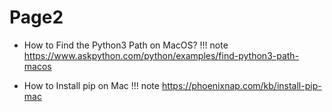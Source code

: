 # Page2

- How to Find the Python3 Path on MacOS?
!!! note
https://www.askpython.com/python/examples/find-python3-path-macos


- How to Install pip on Mac
!!! note
 https://phoenixnap.com/kb/install-pip-mac



